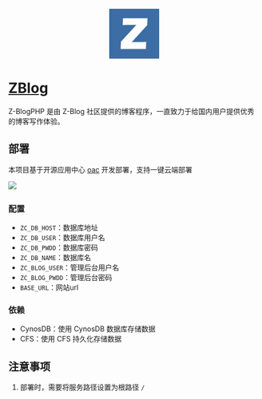 <p align="center">
  <img height="100px" src="./zblog.jpeg" />
</p>

# [ZBlog](https://github.com/zblogcn/zblogphp)

Z-BlogPHP 是由 Z-Blog 社区提供的博客程序，一直致力于给国内用户提供优秀的博客写作体验。

## 部署

本项目基于开源应用中心 [oac](https://app.cloud.tencent.com/) 开发部署，支持一键云端部署


[![](https://main.qcloudimg.com/raw/67f5a389f1ac6f3b4d04c7256438e44f.svg)](https://console.cloud.tencent.com/tcb/env/index?action=CreateAndDeployCloudBaseProject&appUrl=https%3A%2F%2Fgithub.com%2FTencent-Cloud-Plugins%2FTencentCloudBase-ZBlog&branch=master)

### 配置

- `ZC_DB_HOST`：数据库地址
- `ZC_DB_USER`：数据库用户名
- `ZC_DB_PWDD`：数据库密码
- `ZC_DB_NAME`：数据库名
- `ZC_BLOG_USER`：管理后台用户名
- `ZC_BLOG_PWDD`：管理后台密码
- `BASE_URL`：网站url


### 依赖

- CynosDB：使用 CynosDB 数据库存储数据
- CFS：使用 CFS 持久化存储数据

## 注意事项

1. 部署时，需要将服务路径设置为根路径 `/`
